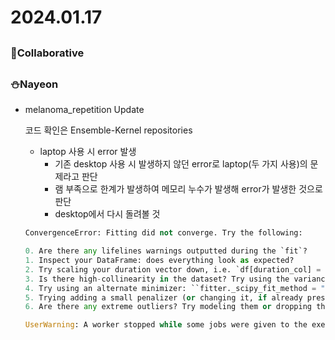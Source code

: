 # 2024.01.17

## <Collaborative work>

### 🌟Collaborative

## <Personal Work>

### ⛄Nayeon

- melanoma_repetition Update
    
    코드 확인은 Ensemble-Kernel repositories 
    
    - laptop 사용 시 error 발생
        - 기존 desktop 사용 시 발생하지 않던 error로 laptop(두 가지 사용)의 문제라고 판단
        - 램 부족으로 한계가 발생하여 메모리 누수가 발생해 error가 발생한 것으로 판단
        - desktop에서 다시 돌려볼 것
    
    ```python
    ConvergenceError: Fitting did not converge. Try the following:
    
    0. Are there any lifelines warnings outputted during the `fit`?
    1. Inspect your DataFrame: does everything look as expected?
    2. Try scaling your duration vector down, i.e. `df[duration_col] = df[duration_col]/100`
    3. Is there high-collinearity in the dataset? Try using the variance inflation factor (VIF) to find redundant variables.
    4. Try using an alternate minimizer: ``fitter._scipy_fit_method = "SLSQP"``.
    5. Trying adding a small penalizer (or changing it, if already present). Example: `LogNormalAFTFitter(penalizer=0.01).fit(...)`.
    6. Are there any extreme outliers? Try modeling them or dropping them to see if it helps convergence.
    
    UserWarning: A worker stopped while some jobs were given to the executor. This can be caused by a too short worker timeout or by a memory leak.warnings.warn
    ```
